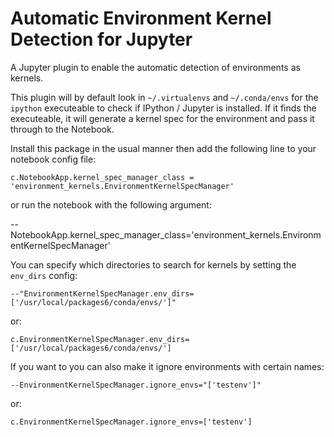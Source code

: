 Automatic Environment Kernel Detection for Jupyter
==================================================

A Jupyter plugin to enable the automatic detection of environments as kernels.

This plugin will by default look in `~/.virtualenvs` and `~/.conda/envs` for 
the `ipython` executeable to check if IPython / Jupyter is installed. If it 
finds the executeable, it will generate a kernel spec for the environment and 
pass it through to the Notebook.

Install this package in the usual manner then add the following line
to your notebook config file:

    c.NotebookApp.kernel_spec_manager_class = 'environment_kernels.EnvironmentKernelSpecManager'

or run the notebook with the following argument:

   --NotebookApp.kernel_spec_manager_class='environment_kernels.EnvironmentKernelSpecManager'

You can specify which directories to search for kernels by setting the `env_dirs` config:

    --"EnvironmentKernelSpecManager.env_dirs=['/usr/local/packages6/conda/envs/']" 

or:

    c.EnvironmentKernelSpecManager.env_dirs=['/usr/local/packages6/conda/envs/']


If you want to you can also make it ignore environments with certain names:

    --EnvironmentKernelSpecManager.ignore_envs="['testenv']"

or:

    c.EnvironmentKernelSpecManager.ignore_envs=['testenv']

